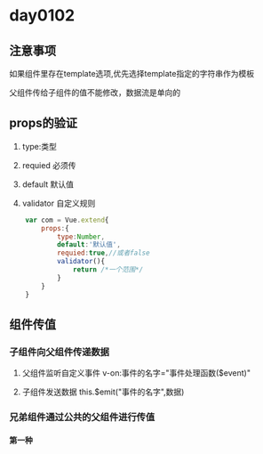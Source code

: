# day0102

## 注意事项

如果组件里存在template选项,优先选择template指定的字符串作为模板

父组件传给子组件的值不能修改，数据流是单向的

## props的验证

1. type:类型

2. requied 必须传

3. default 默认值

4. validator 自定义规则

```js
    var com = Vue.extend{
        props:{
            type:Number,
            default:'默认值',
            requied:true,//或者false
            validator(){
                return /*一个范围*/
            }
        }
    }
```

## 组件传值

### 子组件向父组件传递数据

1. 父组件监听自定义事件
    v-on:事件的名字="事件处理函数($event)"

2. 子组件发送数据
    this.$emit("事件的名字",数据)

### 兄弟组件通过公共的父组件进行传值

#### 第一种

    